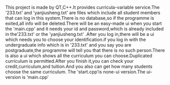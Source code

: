 This project is made by QT,C++.It provides curricula-variable service.The '233.txt' and 'yanjiusheng.txt' are files which include all student members that can log in this system.There is no database,so if the programme is exited,all info will be deleted.There will be an easy-made ui when you start the 'main.cpp' and it needs your id and password,which is already included in the'233.txt' or the 'yanjiusheng.txt' .After you log in,there will be a ui which needs you to choose your identification.if you log in with the undergraduate info which is in '233.txt' and you say you are postgraduate,the programme will tell you that there is no such person.There is also a ui which shows all the curriculum you can choose.Duplicated curriculum is permitted.After you finish it,you can check your credit,curriculum,and tuition.And you also can get how many students choose the same curriculum.
The 'start.cpp'is none-ui version.The ui-version is 'main.cpp'

